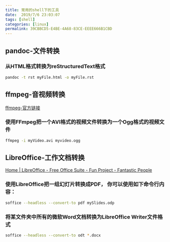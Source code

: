 ```yaml
---
title: 常用的shell下的工具
date:  2019/7/6 23:03:07
tags: [shell]
categories: [linux]
permalink: 39CBBCD5-E4BE-4A68-83CE-EEEE666B1CBD
---
```


## pandoc-文件转换

### 从HTML格式转换为reStructuredText格式

``` bash
pandoc -t rst myFile.html -o myFile.rst
```

## ffmpeg-音视频转换

[ffmpeg-官方链接](https://ffmpeg.org/ffmpeg.html)

### 使用FFmpeg把一个AVI格式的视频文件转换为一个Ogg格式的视频文件

``` bash
ffmpeg -i myVideo.avi myvideo.ogg
```

## LibreOffice-工作文档转换

[Home | LibreOffice - Free Office Suite - Fun Project - Fantastic People](http://libreoffice.org/)

### 使用LibreOffice把一组幻灯片转换成PDF， 你可以使用如下命令行内容：

``` bash
soffice --headless --convert-to pdf mySlides.odp
```

### 将某文件夹中所有的微软Word文档转换为LibreOffice Writer文件格式

``` bash
soffice --headless --convert-to odt *.docx
```
